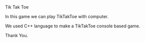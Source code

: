 

Tik Tak Toe 

In this game we can play TikTakToe with computer.

We used C++ language to make a TikTakToe console based game.

Thank You. 